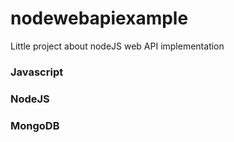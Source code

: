 # nodewebapiexample
Little project about nodeJS web API implementation
### Javascript
### NodeJS
### MongoDB
